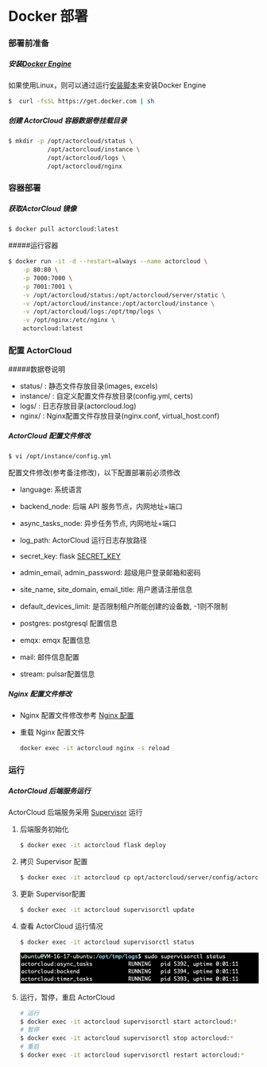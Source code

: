# Docker 部署

### 部署前准备

##### 安装[Docker Engine](https://docs.docker.com/engine/installation/)

如果使用Linux，则可以通过运行[安装脚本](https://get.docker.com/)来安装Docker Engine

```bash
$  curl -fsSL https://get.docker.com | sh
```



##### 创建 ActorCloud 容器数据卷挂载目录

```bash
$ mkdir -p /opt/actorcloud/status \
           /opt/actorcloud/instance \
           /opt/actorcloud/logs \
           /opt/actorcloud/nginx
```



### 容器部署

##### 获取ActorCloud 镜像

```bash
$ docker pull actorcloud:latest
```



#####运行容器

```bash
$ docker run -it -d --restart=always --name actorcloud \
    -p 80:80 \
    -p 7000:7000 \
    -p 7001:7001 \
    -v /opt/actorcloud/status:/opt/actorcloud/server/static \
    -v /opt/actorcloud/instance:/opt/actorcloud/instance \
    -v /opt/actorcloud/logs:/opt/tmp/logs \
    -v /opt/nginx:/etc/nginx \
    actorcloud:latest
```





### 配置 ActorCloud

#####数据卷说明

* status/ : 静态文件存放目录(images, excels)
* instance/ :   自定义配置文件存放目录(config.yml,  certs)
* logs/ :    日志存放目录(actorcloud.log)
* nginx/ :    Nginx配置文件存放目录(nginx.conf, virtual_host.conf)



##### ActorCloud 配置文件修改

```bash
$ vi /opt/instance/config.yml
```

配置文件修改(参考备注修改)，以下配置部署前必须修改

* language: 系统语言

* backend_node: 后端 API 服务节点，内网地址+端口

* async_tasks_node: 异步任务节点, 内网地址+端口

* log_path:  ActorCloud 运行日志存放路径

* secret_key:  flask [SECRET_KEY](http://flask.pocoo.org/docs/1.0/config/#SECRET_KEY)

* admin_email, admin_password: 超级用户登录邮箱和密码

* site_name, site_domain, email_title:  用户邀请注册信息

* default_devices_limit: 是否限制租户所能创建的设备数, -1则不限制

* postgres: postgresql 配置信息

* emqx: emqx 配置信息

* mail: 邮件信息配置

* stream: pulsar配置信息

  

##### Nginx 配置文件修改

* Nginx 配置文件修改参考 [Nginx 配置](nginx.md#nginx-配置)

* 重载 Nginx 配置文件

  ```bash
  docker exec -it actorcloud nginx -s reload
  ```

### 运行

##### ActorCloud 后端服务运行

ActorCloud 后端服务采用 [Supervisor](http://supervisord.org/) 运行
1. 后端服务初始化

   ```bash
   $ docker exec -it actorcloud flask deploy
   ```

2. 拷贝 Supervisor 配置

   ```bash
   $ docker exec -it actorcloud cp opt/actorcloud/server/config/actorcloud_supervisord.conf /etc/supervisor/conf.d/
   ```

3. 更新 Supervisor配置

   ```bash
   $ docker exec -it actorcloud supervisorctl update
   ```

4. 查看 ActorCloud 运行情况

   ```bash
   $ docker exec -it actorcloud supervisorctl status
   ```
   ![actorcloud_run_status](_assets/actorcloud_run_status.png)

5. 运行，暂停，重启 ActorCloud

   ```bash
   # 运行
   $ docker exec -it actorcloud supervisorctl start actorcloud:*
   # 暂停
   $ docker exec -it actorcloud supervisorctl stop actorcloud:*
   # 重启
   $ docker exec -it actorcloud supervisorctl restart actorcloud:*
   ```

